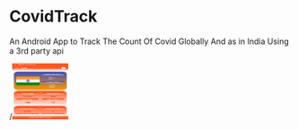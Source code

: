 # CovidTrack
An Android App to Track The Count Of Covid Globally And as in India Using a 3rd party api

/<img src="https://github.com/aniketdgp/CovidTrack/blob/master/ss/ss1.jpeg" style=" width:100px ; height:100px " />
